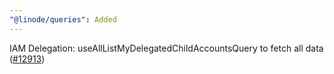 ```yaml
---
"@linode/queries": Added
---
```


IAM Delegation: useAllListMyDelegatedChildAccountsQuery to fetch all data ([#12913](https://github.com/linode/manager/pull/12913))
